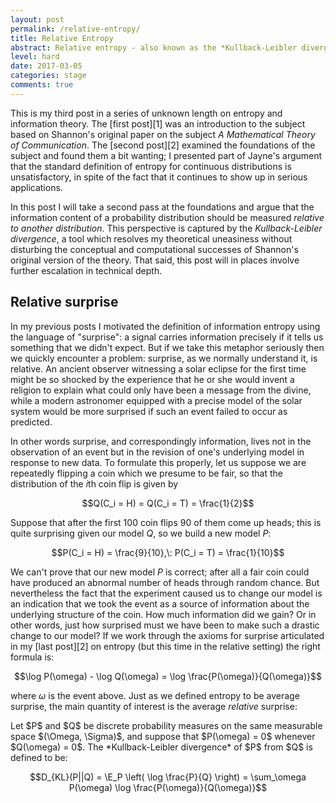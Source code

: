 ```yaml
---
layout: post
permalink: /relative-entropy/
title: Relative Entropy
abstract: Relative entropy - also known as the *Kullback-Leibler divergence* - measures the information gained by replacing one random model with another.  This makes it an important tool in applications where one wishes to update a prior model in response to new observations.
level: hard
date: 2017-03-05
categories: stage
comments: true
---
```


This is my third post in a series of unknown length on entropy and information theory.  The [first post][1] was an introduction to the subject based on Shannon's original paper on the subject *A Mathematical Theory of Communication*.  The [second post][2] examined the foundations of the subject and found them a bit wanting; I presented part of Jayne's argument that the standard definition of entropy for continuous distributions is unsatisfactory, in spite of the fact that it continues to show up in serious applications.

In this post I will take a second pass at the foundations and argue that the information content of a probability distribution should be measured *relative to another distribution*.  This perspective is captured by the *Kullback-Leibler divergence*, a tool which resolves my theoretical uneasiness without disturbing the conceptual and computational successes of Shannon's original version of the theory.  That said, this post will in places involve further escalation in technical depth.

## Relative surprise

In my previous posts I motivated the definition of information entropy using the language of "surprise": a signal carries information precisely if it tells us something that we didn't expect.  But if we take this metaphor seriously then we quickly encounter a problem: surprise, as we normally understand it, is relative.  An ancient observer witnessing a solar eclipse for the first time might be so shocked by the experience that he or she would invent a religion to explain what could only have been a message from the divine, while a modern astronomer equipped with a precise model of the solar system would be more surprised if such an event failed to occur as predicted.

In other words surprise, and correspondingly information, lives not in the observation of an event but in the revision of one's underlying model in response to new data.  To formulate this properly, let us suppose we are repeatedly flipping a coin which we presume to be fair, so that the distribution of the $i$th coin flip is given by

$$Q(C_i = H) = Q(C_i = T) = \frac{1}{2}$$

Suppose that after the first 100 coin flips 90 of them come up heads; this is quite surprising given our model $Q$, so we build a new model $P$:

$$P(C_i = H) = \frac{9}{10},\: P(C_i = T) = \frac{1}{10}$$

We can't prove that our new model $P$ is correct; after all a fair coin could have produced an abnormal number of heads through random chance.  But nevertheless the fact that the experiment caused us to change our model is an indication that we took the event as a source of information about the underlying structure of the coin.  How much information did we gain?  Or in other words, just how surprised must we have been to make such a drastic change to our model?  If we work through the axioms for surprise articulated in my [last post][2] on entropy (but this time in the relative setting) the right formula is:

$$\log P(\omega) - \log Q(\omega) = \log \frac{P(\omega)}{Q(\omega)}$$

where $\omega$ is the event above.  Just as we defined entropy to be average surprise, the main quantity of interest is the average *relative* surprise:

<div class="definition">
Let $P$ and $Q$ be discrete probability measures on the same measurable space $(\Omega, \Sigma)$, and suppose that $P(\omega) = 0$ whenever $Q(\omega) = 0$.  The *Kullback-Leibler divergence* of $P$ from $Q$ is defined to be:

$$D_{KL}(P||Q) = \E_P \left( \log \frac{P}{Q} \right) = \sum_\omega P(\omega) \log \frac{P(\omega)}{Q(\omega)}$$

</div>

